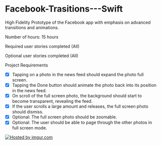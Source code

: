 Facebook-Trasitions---Swift
=============

High Fidelity Prototype of the Facebook app with emphasis on advanced transitions and animations.


Number of hours: 15 hours

Required user stories completed (All)

Optional user stories completed (All)

Project Requirements
* [x] Tapping on a photo in the news feed should expand the photo full screen.
* [x] Tapping the Done button should animate the photo back into its position in the news feed.
* [x] On scroll of the full screen photo, the background should start to become transparent, revealing the feed.
* [x] If the user scrolls a large amount and releases, the full screen photo should dismiss.
* [x] Optional: The full screen photo should be zoomable.
* [x] Optional: The user should be able to page through the other photos in full screen mode.

<a href="http://imgur.com/GoCr9JK"><img src="http://i.imgur.com/GoCr9JK.gif" title="Hosted by imgur.com" /></a>

